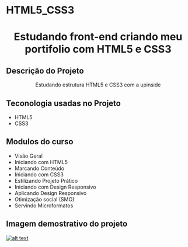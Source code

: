 # HTML5_CSS3
<h1 align="center">Estudando front-end criando meu portifolio com HTML5 e CSS3</h1>

## Descrição do Projeto
<p align="center">Estudando estrutura HTML5 e CSS3 com a upinside</p>

## Teconologia usadas no Projeto
<ul>
  <li>HTML5</li>
  <li>CSS3</li>
</ul>

## Modulos do curso 
<ul>
  <li>Visão Geral</li>
  <li>Iniciando com HTML5</li>
  <li>Marcando Conteúdo</li>
  <li>Iniciando com CSS3</li>
  <li>Estilizando Projeto Prático</li>
  <li>Iniciando com Design Responsivo</li>
  <li>Aplicando Design Responsivo</li>
  <li>Otimização social (SMO)</li>
  <li>Servindo Microformatos</li>
</ul>

## Imagem demostrativo do projeto 
<a href="http://projetopratico01.tk">![alt text](http://projetopratico01.tk/screencapture.png)</a>
